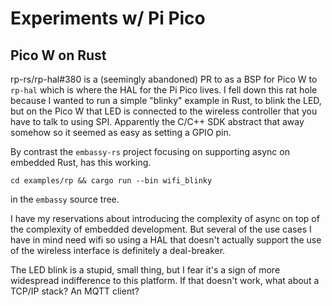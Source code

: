 # Experiments w/ Pi Pico

## Pico W on Rust

rp-rs/rp-hal#380 is a (seemingly abandoned) PR to as a BSP for Pico W to `rp-hal` which is where the HAL for the Pi Pico
lives.  I fell down this rat hole because I wanted to run a simple "blinky" example in Rust, to blink the LED, but on
the Pico W that LED is connected to the wireless controller that you have to talk to using SPI.  Apparently the C/C++
SDK abstract that away somehow so it seemed as easy as setting a GPIO pin.

By contrast the `embassy-rs` project focusing on supporting async on embedded Rust, has this working.

```
cd examples/rp && cargo run --bin wifi_blinky
```

in the `embassy` source tree.

I have my reservations about introducing the complexity of async on top of the complexity of embedded development.  But
several of the use cases I have in mind need wifi so using a HAL that doesn't actually support the use of the wireless
interface is definitely a deal-breaker.

The LED blink is a stupid, small thing, but I fear it's a sign of more widespread indifference to this platform.  If
that doesn't work, what about a TCP/IP stack?  An MQTT client?
